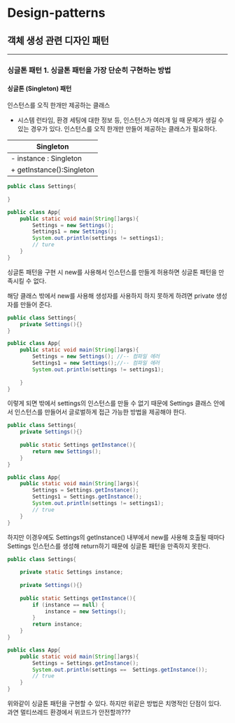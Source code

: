 # Design-patterns
## 객체 생성 관련 디자인 패턴

---
### 싱글톤 패턴 1. 싱글톤 패턴을 가장 단순히 구현하는 방법
####  싱글톤 (Singleton) 패턴
인스턴스를 오직 한개만 제공하는 클래스

  * 시스템 런타임, 환경 세팅에 대한 정보 등, 인스턴스가 여러개 일 때 문제가 생길 수 있는 경우가 있다. 인스턴스를 오직 한개만 만들어 제공하는 클래스가 필요하다.
  
|Singleton|
|----|
| - instance : Singleton|
| + getInstance():Singleton|

```java
public class Settings{
    
}
```

```java
public class App{
    public static void main(String[]args){
        Settings = new Settings();
        Settings1 = new Settings();
        System.out.println(settings != settings1);
        // ture 
    } 
}
```
싱글톤 패턴을 구현 시 new를 사용해서 인스턴스를 만들게 허용하면 싱글톤 패턴을 만족시킬 수 없다.

해당 클래스 밖에서 new를 사용해 생성자를 사용하지 하지 못하게 하려면 
private 생성자를 만들어 준다.

```java
public class Settings{
    private Settings(){}
}
```
```java
public class App{
    public static void main(String[]args){
        Settings = new Settings(); //-- 컴파일 에러
        Settings1 = new Settings();//-- 컴파일 에러
        System.out.println(settings != settings1);
      
    } 
}
```
이렇게 되면 밖에서 settings의 인스턴스를 만들 수 없기 때문에
Settings 클래스 안에서 인스턴스를 만들어서 글로벌하게 접근 가능한 방법을 제공해야 한다.
```java
public class Settings{
    private Settings(){}
    
    public static Settings getInstance(){
        return new Settings();
    }
}
```
```java
public class App{
    public static void main(String[]args){
        Settings = Settings.getInstance();
        Settings1 = Settings.getInstance(); 
        System.out.println(settings != settings1);
        // true
    } 
}
```
하지만 이경우에도 Settings의 getInstance() 내부에서 new를 사용해 호출될 때마다 Settings 인스턴스를 생성해 return하기 때문에 
싱글톤 패턴을 만족하지 못한다.

```java
public class Settings{
    
    private static Settings instance;
    
    private Settings(){}
    
    public static Settings getInstance(){
        if (instance == null) {
            instance = new Settings();
        }
        return instance;
    }
}
```
```java
public class App{
    public static void main(String[]args){
        Settings = Settings.getInstance();
        System.out.println(settings ==  Settings.getInstance());
        // true
    } 
}
```
위와같이 싱글톤 패턴을 구현할 수 있다.
하지만 위같은 방법은 치명적인 단점이 있다.
과연 멀티쓰레드 환경에서 위코드가 안전할까???